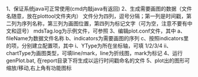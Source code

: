 1、保证系统java可正常使用(cmd内敲java有返回)
2、生成需要画图的数据（文件名随意，放在plottool文件夹内）
  文件分为四列，逗号分隔；第一列是时间戳，第二列为序列名称，第三列为画图位置，第四列为标记文字（可为空，注意不要有中文和逗号）
  mdsTag.log为示例文件，可参照
3、编辑plot.conf文件，其中
  a、fileName为数据文件名称
  b、indicators为需要画图的序列
  c、按照indicators里的项，分别建立配置项，其中
    i、YType为所在坐标轴，可填 1/2/3/4
    ii、chartType为画图类型，可填line/mark，line为折线图，mark为标记
4、运行genPlot.bat, 在report目录下将生成以运行时间戳命名的文件
5、plot出的图形可缩放/移动,右上角有功能图标
